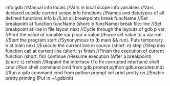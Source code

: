 info gdb 					//Manual
info locals 				        //Vars in local scope
info variables				//Vars declared outside current scope
info functions				//Names and datatypes of all defined functions
info b 						//List all breakpoints
break funcName				//Set breakpoint at function funcName (short: b funcName)
break file::line			        //Set breakpoint at line in file
layout next					//Cycle through the layouts of gdb
p var 						//Print the value of variable var
p var = value 			        	//Force set value to a var
run 						        //Start the program
start 						//Synonymous to (b main && run). Puts temporary b at main
next 						//Execute the current line in source (short: n)
step 						//Step into function call at current line (short: s)
finish						//Finish the execution of current function (short: fin)
continue					//Resume execution (After a breakpoint) (short: c)
refresh 					        //Repaint the interface (To fix corrupted interface)
shell cmd 					//Run shell command cmd from gdb prompt
python gdb.execute(cmd)		//Run a gdb command cmd from python prompt
set print pretty on			//Enable pretty printing
							  (Put in ~/.gdbinit)
